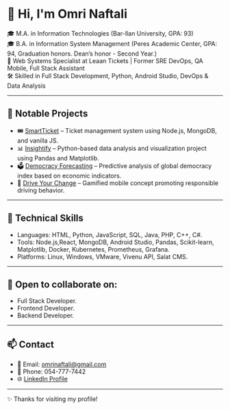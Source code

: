 # 👋 Hi, I'm Omri Naftali

🎓 M.A. in Information Technologies (Bar-Ilan University, GPA: 93) <br>
🎓 B.A. in Information System Management (Peres Academic Center, GPA: 94, Graduation honors. Dean’s honor - Second Year.)  
💼 Web Systems Specialist at Leaan Tickets | Former SRE DevOps, QA Mobile, Full Stack Assistant  
🛠️ Skilled in Full Stack Development, Python, Android Studio, DevOps & Data Analysis

---

## 💼 Notable Projects

- 🎟️ [SmartTicket](https://github.com/omrinaftali/SmartTicket) – Ticket management system using Node.js, MongoDB, and vanilla JS.
- 📊 [Insightify](https://github.com/omrinaftali/Insightify) – Python-based data analysis and visualization project using Pandas and Matplotlib.
- 🗳️ [Democracy Forecasting](https://github.com/omrinaftali/Democracy-Forecasting) – Predictive analysis of global democracy index based on economic indicators.
- 📱 [Drive Your Change](https://github.com/omrinaftali/DriveYourChangeApp) – Gamified mobile concept promoting responsible driving behavior.

---

## 🔧 Technical Skills

- Languages: HTML, Python, JavaScript, SQL, Java, PHP, C++, C#.
- Tools: Node.js,React, MongoDB, Android Studio, Pandas, Scikit-learn, Matplotlib, Docker, Kubernetes, Prometheus, Grafana.
- Platforms: Linux, Windows, VMware, Vivenu API, Salat CMS.

---

## 🤝 Open to collaborate on:
- Full Stack Developer.
- Frontend Developer.
- Backend Developer.

---

## 📫 Contact
- 📧 Email: omrinaftali@gmail.com  
- 📱 Phone: 054-777-7442  
- 🌐 [LinkedIn Profile](https://linkedin.com/in/omrinaftali)

---

✨ Thanks for visiting my profile!
